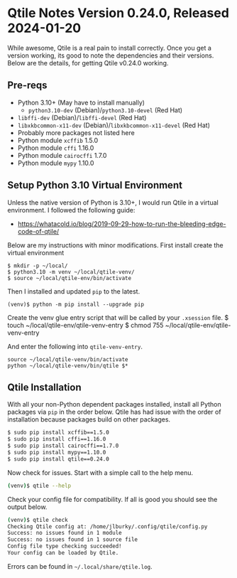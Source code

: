 # Qtile Notes Version 0.24.0, Released 2024-01-20
While awesome, Qtile is a real pain to install correctly. Once you get a version
working, its good to note the dependencies and their versions. Below are the
details, for getting Qtile v0.24.0 working.

## Pre-reqs
* Python 3.10+ (May have to install manually)  
  * `python3.10-dev` (Debian)/`python3.10-devel` (Red Hat)
* `libffi-dev` (Debian)/`libffi-devel` (Red Hat)
* `libxkbcommon-x11-dev` (Debian)/`libxkbcommon-x11-devel` (Red Hat)
* Probably more packages not listed here
* Python module `xcffib` 1.5.0
* Python module `cffi` 1.16.0
* Python module `cairocffi` 1.7.0
* Python module `mypy` 1.10.0

## Setup Python 3.10 Virtual Environment
Unless the native version of Python is 3.10+, I would run Qtile in a virtual environment. I
followed the following guide:
* https://whatacold.io/blog/2019-09-29-how-to-run-the-bleeding-edge-code-of-qtile/

Below are my instructions with minor modifications.
First install create the virtual environment
```
$ mkdir -p ~/local/
$ python3.10 -m venv ~/local/qtile-venv/
$ source ~/local/qtile-env/bin/activate
```

Then I installed and updated `pip` to the latest.
```
(venv)$ python -m pip install --upgrade pip
```

Create the venv glue entry script that will be called by your `.xsession` file.
$ touch ~/local/qtile-env/qtile-venv-entry
$ chmod 755 ~/local/qtile-env/qtile-venv-entry

And enter the following into `qtile-venv-entry`.
```
source ~/local/qtile-venv/bin/activate
python ~/local/qtile-venv/bin/qtile $*
```

## Qtile Installation
With all your non-Python dependent packages installed, install all Python
packages via `pip` in the order below. Qtile has had issue with the order of
installation because packages build on other packages.

```bash
$ sudo pip install xcffib==1.5.0
$ sudo pip install cffi==1.16.0
$ sudo pip install cairocffi==1.7.0
$ sudo pip install mypy==1.10.0
$ sudo pip install qtile==0.24.0
```

Now check for issues. Start with a simple call to the help menu.
```bash
(venv)$ qtile --help
```

Check your config file for compatibility. If all is good you should see the output below.
```bash
(venv)$ qtile check
Checking Qtile config at: /home/jlburky/.config/qtile/config.py
Success: no issues found in 1 module
Success: no issues found in 1 source file
Config file type checking succeeded!
Your config can be loaded by Qtile.
```

Errors can be found in `~/.local/share/qtile.log`.
